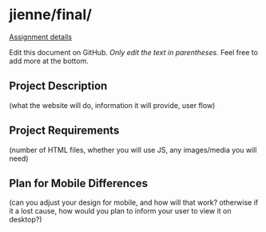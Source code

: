 # jienne/final/

[Assignment details](/homework/final)

Edit this document on GitHub. _Only edit the text in parentheses._ Feel free to add more at the bottom.

## Project Description

(what the website will do, information it will provide, user flow)

## Project Requirements

(number of HTML files, whether you will use JS, any images/media you will need)

## Plan for Mobile Differences

(can you adjust your design for mobile, and how will that work? otherwise if it a lost cause, how would you plan to inform your user to view it on desktop?)
